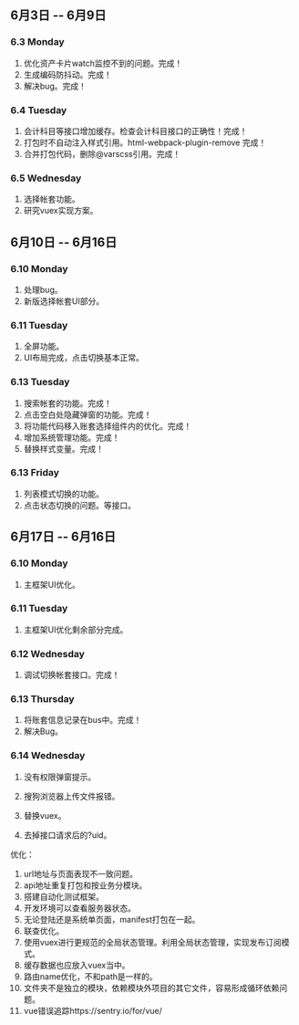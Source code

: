 ## 6月3日 -- 6月9日

### 6.3 Monday
1. 优化资产卡片watch监控不到的问题。完成！
2. 生成编码防抖动。完成！
3. 解决bug。完成！

### 6.4 Tuesday
1. 会计科目等接口增加缓存。检查会计科目接口的正确性！完成！
2. 打包时不自动注入样式引用。html-webpack-plugin-remove 完成！
3. 合并打包代码，删除@varscss引用。完成！

### 6.5 Wednesday
1. 选择帐套功能。
2. 研究vuex实现方案。

## 6月10日 -- 6月16日

### 6.10 Monday
1. 处理bug。
2. 新版选择帐套UI部分。

### 6.11 Tuesday
1. 全屏功能。
2. UI布局完成，点击切换基本正常。

### 6.13 Tuesday
1. 搜索帐套的功能。完成！
2. 点击空白处隐藏弹窗的功能。完成！
3. 将功能代码移入账套选择组件内的优化。完成！
4. 增加系统管理功能。完成！
5. 替换样式变量。完成！

### 6.13 Friday
1. 列表模式切换的功能。
2. 点击状态切换的问题。等接口。

## 6月17日 -- 6月16日

### 6.10 Monday
1. 主框架UI优化。

### 6.11 Tuesday
1. 主框架UI优化剩余部分完成。

### 6.12 Wednesday
1. 调试切换帐套接口。完成！

### 6.13 Thursday
1. 将账套信息记录在bus中。完成！
2. 解决Bug。

### 6.14 Wednesday
1. 没有权限弹窗提示。
2. 搜狗浏览器上传文件报错。
3. 替换vuex。

1. 去掉接口请求后的?uid。

优化：
1. url地址与页面表现不一致问题。
1. api地址重复打包和按业务分模块。
1. 搭建自动化测试框架。
1. 开发环境可以查看服务器状态。
1. 无论登陆还是系统单页面，manifest打包在一起。
1. 联查优化。
1. 使用vuex进行更规范的全局状态管理。利用全局状态管理，实现发布订阅模式。
1. 缓存数据也应放入vuex当中。
1. 路由name优化，不和path是一样的。
1. 文件夹不是独立的模块，依赖模块外项目的其它文件，容易形成循环依赖问题。
1. vue错误追踪https://sentry.io/for/vue/
